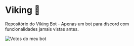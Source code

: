 # Viking 🎉
Repositório do Viking Bot - Apenas um bot para discord com funcionalidades jamais vistas antes. 

![Votos do meu bot](https://zuraaa.com/api/bots/728772488015642664/shield)
